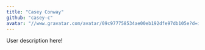 ```yaml
---
title: "Casey Conway"
github: "casey-c"
avatar: "//www.gravatar.com/avatar/09c977758534ae00eb192dfe97db105e?d=identicon"
---
```


User description here!
